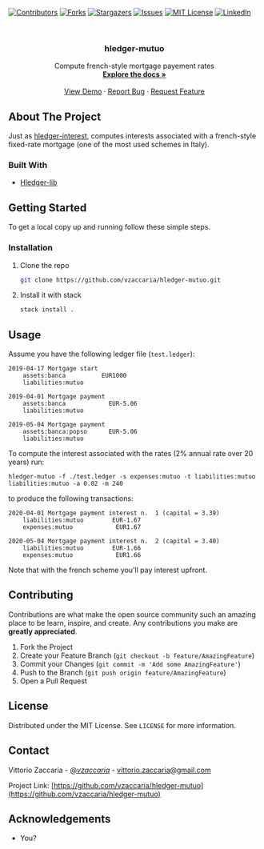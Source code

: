<!--
*** Thanks for checking out the Best-README-Template. If you have a suggestion
*** that would make this better, please fork the repo and create a pull request
*** or simply open an issue with the tag "enhancement".
*** Thanks again! Now go create something AMAZING! :D
***
***
***
*** To avoid retyping too much info. Do a search and replace for the following:
*** vzaccaria, hledger-mutuo, twitter_handle, email, hledger-mutuo, Compute french-style mortgage payement rates
-->

<!-- PROJECT SHIELDS -->
<!--
*** I'm using markdown "reference style" links for readability.
*** Reference links are enclosed in brackets [ ] instead of parentheses ( ).
*** See the bottom of this document for the declaration of the reference variables
*** for contributors-url, forks-url, etc. This is an optional, concise syntax you may use.
*** https://www.markdownguide.org/basic-syntax/#reference-style-links
-->

[![Contributors][contributors-shield]][contributors-url]
[![Forks][forks-shield]][forks-url] [![Stargazers][stars-shield]][stars-url]
[![Issues][issues-shield]][issues-url]
[![MIT License][license-shield]][license-url]
[![LinkedIn][linkedin-shield]][linkedin-url]

<!-- PROJECT LOGO -->
<br />
<p align="center">

  <h3 align="center">hledger-mutuo</h3>

  <p align="center">
    Compute french-style mortgage payement rates
    <br />
    <a href="https://github.com/vzaccaria/hledger-mutuo"><strong>Explore the docs »</strong></a>
    <br />
    <br />
    <a href="https://github.com/vzaccaria/hledger-mutuo">View Demo</a>
    ·
    <a href="https://github.com/vzaccaria/hledger-mutuo/issues">Report Bug</a>
    ·
    <a href="https://github.com/vzaccaria/hledger-mutuo/issues">Request Feature</a>
  </p>
</p>

<!-- ABOUT THE PROJECT -->

## About The Project

<!-- [![Product Name Screen Shot][product-screenshot]](https://example.com) -->

Just as [hledger-interest](https://hackage.haskell.org/package/hledger-interest), computes interests associated with a french-style fixed-rate mortgage (one of the most used schemes in Italy).


### Built With

- [Hledger-lib](https://hackage.haskell.org/package/hledger)

<!-- GETTING STARTED -->

## Getting Started

To get a local copy up and running follow these simple steps.

### Installation

1. Clone the repo

   ```sh
   git clone https://github.com/vzaccaria/hledger-mutuo.git
   ```
2. Install it with stack 

   ```sh
   stack install .
   ```

<!-- USAGE EXAMPLES -->

## Usage

Assume you have the following ledger file (`test.ledger`):

```ledger
2019-04-17 Mortgage start
    assets:banca          EUR1000
    liabilities:mutuo    

2019-04-01 Mortgage payment 
    assets:banca            EUR-5.06
    liabilities:mutuo       

2019-05-04 Mortgage payment 
    assets:banca:popso      EUR-5.06
    liabilities:mutuo
```

To compute the interest associated with the rates (2% annual rate over 20 years) run:

```
hledger-mutuo -f ./test.ledger -s expenses:mutuo -t liabilities:mutuo liabilities:mutuo -a 0.02 -m 240
```

to produce the following transactions:

```ledger
2020-04-01 Mortgage payment interest n.  1 (capital = 3.39)
    liabilities:mutuo        EUR-1.67
    expenses:mutuo            EUR1.67

2020-05-04 Mortgage payment interest n.  2 (capital = 3.40)
    liabilities:mutuo        EUR-1.66
    expenses:mutuo            EUR1.66
```

Note that with the french scheme you'll pay interest upfront.

## Contributing

Contributions are what make the open source community such an amazing place to
be learn, inspire, and create. Any contributions you make are **greatly
appreciated**.

1. Fork the Project
2. Create your Feature Branch (`git checkout -b feature/AmazingFeature`)
3. Commit your Changes (`git commit -m 'Add some AmazingFeature'`)
4. Push to the Branch (`git push origin feature/AmazingFeature`)
5. Open a Pull Request

<!-- LICENSE -->

## License

Distributed under the MIT License. See `LICENSE` for more information.

<!-- CONTACT -->

## Contact

Vittorio Zaccaria - [@_vzaccaria_](https://twitter.com/_vzaccaria_) - vittorio.zaccaria@gmail.com

Project Link:
[https://github.com/vzaccaria/hledger-mutuo](https://github.com/vzaccaria/hledger-mutuo)

<!-- ACKNOWLEDGEMENTS -->

## Acknowledgements

- You?


<!-- MARKDOWN LINKS & IMAGES -->
<!-- https://www.markdownguide.org/basic-syntax/#reference-style-links -->

[contributors-shield]:
  https://img.shields.io/github/contributors/vzaccaria/repo.svg?style=for-the-badge
[contributors-url]: https://github.com/vzaccaria/repo/graphs/contributors
[forks-shield]:
  https://img.shields.io/github/forks/vzaccaria/repo.svg?style=for-the-badge
[forks-url]: https://github.com/vzaccaria/repo/network/members
[stars-shield]:
  https://img.shields.io/github/stars/vzaccaria/repo.svg?style=for-the-badge
[stars-url]: https://github.com/vzaccaria/repo/stargazers
[issues-shield]:
  https://img.shields.io/github/issues/vzaccaria/repo.svg?style=for-the-badge
[issues-url]: https://github.com/vzaccaria/repo/issues
[license-shield]:
  https://img.shields.io/github/license/vzaccaria/repo.svg?style=for-the-badge
[license-url]: https://github.com/vzaccaria/repo/blob/master/LICENSE.txt
[linkedin-shield]:
  https://img.shields.io/badge/-LinkedIn-black.svg?style=for-the-badge&logo=linkedin&colorB=555
[linkedin-url]: https://linkedin.com/in/vzaccaria
